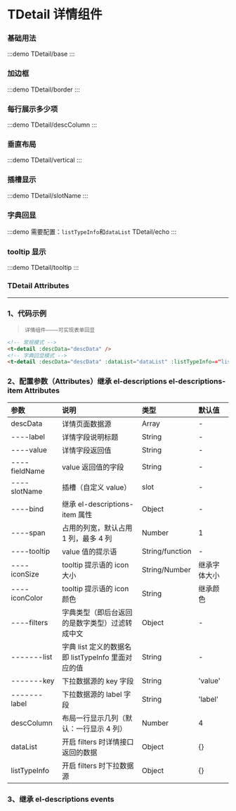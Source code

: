 # TDetail 详情组件

### 基础用法

:::demo
TDetail/base
:::

### 加边框

:::demo
TDetail/border
:::

### 每行展示多少项

:::demo
TDetail/descColumn
:::

### 垂直布局

:::demo
TDetail/vertical
:::

### 插槽显示

:::demo
TDetail/slotName
:::

### 字典回显

:::demo 需要配置：`listTypeInfo`和`dataList`
TDetail/echo
:::

### tooltip 显示

:::demo
TDetail/tooltip
:::

### TDetail Attributes

---

### 1、代码示例

> `详情组件————可实现表单回显`

```html
<!-- 常规模式 -->
<t-detail :descData="descData" />
<!-- 字典回显模式 -->
<t-detail :descData="descData" :dataList="dataList" :listTypeInfo=="listTypeInfo" />
```

### 2、配置参数（Attributes）继承 el-descriptions el-descriptions-item Attributes

| 参数          | 说明                                               | 类型            | 默认值       |
| :------------ | :------------------------------------------------- | :-------------- | :----------- |
| descData      | 详情页面数据源                                     | Array           | -            |
| ----label     | 详情字段说明标题                                   | String          | -            |
| ----value     | 详情字段返回值                                     | String          | -            |
| ----fieldName | value 返回值的字段                                 | String          | -            |
| ----slotName  | 插槽（自定义 value）                               | slot            | -            |
| ----bind      | 继承 el-descriptions-item 属性                     | Object          | -            |
| ----span      | 占用的列宽，默认占用 1 列，最多 4 列               | Number          | 1            |
| ----tooltip   | value 值的提示语                                   | String/function | -            |
| ----iconSize  | tooltip 提示语的 icon 大小                         | String/Number   | 继承字体大小 |
| ----iconColor | tooltip 提示语的 icon 颜色                         | String          | 继承颜色     |
| ----filters   | 字典类型（即后台返回的是数字类型）过滤转成中文     | Object          | -            |
| -------list   | 字典 list 定义的数据名即 listTypeInfo 里面对应的值 | String          | -            |
| -------key    | 下拉数据源的 key 字段                              | String          | 'value'      |
| -------label  | 下拉数据源的 label 字段                            | String          | 'label'      |
| descColumn    | 布局一行显示几列（默认：一行显示 4 列）            | Number          | 4            |
| dataList      | 开启 filters 时详情接口返回的数据                  | Object          | {}           |
| listTypeInfo  | 开启 filters 时下拉数据源                          | Object          | {}           |

### 3、继承 el-descriptions events
